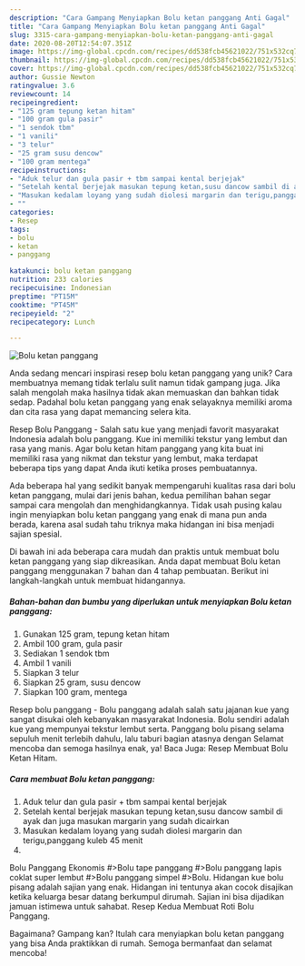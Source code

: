 ```yaml
---
description: "Cara Gampang Menyiapkan Bolu ketan panggang Anti Gagal"
title: "Cara Gampang Menyiapkan Bolu ketan panggang Anti Gagal"
slug: 3315-cara-gampang-menyiapkan-bolu-ketan-panggang-anti-gagal
date: 2020-08-20T12:54:07.351Z
image: https://img-global.cpcdn.com/recipes/dd538fcb45621022/751x532cq70/bolu-ketan-panggang-foto-resep-utama.jpg
thumbnail: https://img-global.cpcdn.com/recipes/dd538fcb45621022/751x532cq70/bolu-ketan-panggang-foto-resep-utama.jpg
cover: https://img-global.cpcdn.com/recipes/dd538fcb45621022/751x532cq70/bolu-ketan-panggang-foto-resep-utama.jpg
author: Gussie Newton
ratingvalue: 3.6
reviewcount: 14
recipeingredient:
- "125 gram tepung ketan hitam"
- "100 gram gula pasir"
- "1 sendok tbm"
- "1 vanili"
- "3 telur"
- "25 gram susu dencow"
- "100 gram mentega"
recipeinstructions:
- "Aduk telur dan gula pasir + tbm sampai kental berjejak"
- "Setelah kental berjejak masukan tepung ketan,susu dancow sambil di ayak dan juga masukan margarin yang sudah dicairkan"
- "Masukan kedalam loyang yang sudah diolesi margarin dan terigu,panggang kuleb 45 menit"
- ""
categories:
- Resep
tags:
- bolu
- ketan
- panggang

katakunci: bolu ketan panggang 
nutrition: 233 calories
recipecuisine: Indonesian
preptime: "PT15M"
cooktime: "PT45M"
recipeyield: "2"
recipecategory: Lunch

---
```



![Bolu ketan panggang](https://img-global.cpcdn.com/recipes/dd538fcb45621022/751x532cq70/bolu-ketan-panggang-foto-resep-utama.jpg)

Anda sedang mencari inspirasi resep bolu ketan panggang yang unik? Cara membuatnya memang tidak terlalu sulit namun tidak gampang juga. Jika salah mengolah maka hasilnya tidak akan memuaskan dan bahkan tidak sedap. Padahal bolu ketan panggang yang enak selayaknya memiliki aroma dan cita rasa yang dapat memancing selera kita.

Resep Bolu Panggang - Salah satu kue yang menjadi favorit masyarakat Indonesia adalah bolu panggang. Kue ini memiliki tekstur yang lembut dan rasa yang manis. Agar bolu ketan hitam panggang yang kita buat ini memiliki rasa yang nikmat dan tekstur yang lembut, maka terdapat beberapa tips yang dapat Anda ikuti ketika proses pembuatannya.

Ada beberapa hal yang sedikit banyak mempengaruhi kualitas rasa dari bolu ketan panggang, mulai dari jenis bahan, kedua pemilihan bahan segar sampai cara mengolah dan menghidangkannya. Tidak usah pusing kalau ingin menyiapkan bolu ketan panggang yang enak di mana pun anda berada, karena asal sudah tahu triknya maka hidangan ini bisa menjadi sajian spesial.


Di bawah ini ada beberapa cara mudah dan praktis untuk membuat bolu ketan panggang yang siap dikreasikan. Anda dapat membuat Bolu ketan panggang menggunakan 7 bahan dan 4 tahap pembuatan. Berikut ini langkah-langkah untuk membuat hidangannya.

<!--inarticleads1-->

##### Bahan-bahan dan bumbu yang diperlukan untuk menyiapkan Bolu ketan panggang:

1. Gunakan 125 gram, tepung ketan hitam
1. Ambil 100 gram, gula pasir
1. Sediakan 1 sendok tbm
1. Ambil 1 vanili
1. Siapkan 3 telur
1. Siapkan 25 gram, susu dencow
1. Siapkan 100 gram, mentega


Resep bolu panggang - Bolu panggang adalah salah satu jajanan kue yang sangat disukai oleh kebanyakan masyarakat Indonesia. Bolu sendiri adalah kue yang mempunyai tekstur lembut serta. Panggang bolu pisang selama sepuluh menit terlebih dahulu, lalu taburi bagian atasnya dengan Selamat mencoba dan semoga hasilnya enak, ya! Baca Juga: Resep Membuat Bolu Ketan Hitam. 

<!--inarticleads2-->

##### Cara membuat Bolu ketan panggang:

1. Aduk telur dan gula pasir + tbm sampai kental berjejak
1. Setelah kental berjejak masukan tepung ketan,susu dancow sambil di ayak dan juga masukan margarin yang sudah dicairkan
1. Masukan kedalam loyang yang sudah diolesi margarin dan terigu,panggang kuleb 45 menit
1. 


Bolu Panggang Ekonomis #&gt;Bolu tape panggang #&gt;Bolu panggang lapis coklat super lembut #&gt;Bolu panggang simpel #&gt;Bolu. Hidangan kue bolu pisang adalah sajian yang enak. Hidangan ini tentunya akan cocok disajikan ketika keluarga besar datang berkumpul dirumah. Sajian ini bisa dijadikan jamuan istimewa untuk sahabat. Resep Kedua Membuat Roti Bolu Panggang. 

Bagaimana? Gampang kan? Itulah cara menyiapkan bolu ketan panggang yang bisa Anda praktikkan di rumah. Semoga bermanfaat dan selamat mencoba!
